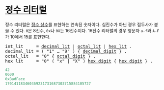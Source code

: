 # [정수 리터럴](#integer-literals)

정수 리터럴은 [정수 상수](/Constants/)를 표현하는 연속된 숫자이다. 십진수가 아닌 경우 접두사가 붙을 수 있다. `0`은 8진수, `0x`나 `0X`는 16진수이다. 16진수 리터럴의 경우 영문자 `a-f`와 `A-F`가 10에서 15를 표현한다.

<pre>
<a id="int_lit">int_lit</a>     = <a href="#decimal_lit">decimal_lit</a> | <a href="#octal_lit">octal_lit</a> | <a href="#hex_lit">hex_lit</a> .
<a id="decimal_lit">decimal_lit</a> = ( "1" … "9" ) { <a href="/Source%20code%20representation/letters_and_digits.html#decimal_digit">decimal_digit</a> } .
<a id="octal_lit">octal_lit</a>   = "0" { <a href="/Source%20code%20representation/letters_and_digits.html#octal_digit">octal_digit</a> } .
<a id="hex_lit">hex_lit</a>     = "0" ( "x" | "X" ) <a href="/Source%20code%20representation/letters_and_digits.html#hex_digit">hex_digit</a> { <a href="/Source%20code%20representation/letters_and_digits.html#hex_digit">hex_digit</a> } .
</pre> 

```go
42
0600
0xBadFace
170141183460469231731687303715884105727
```
